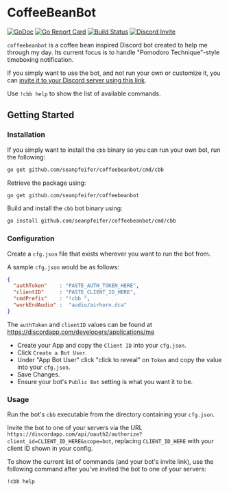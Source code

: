 CoffeeBeanBot
====

[![GoDoc](https://godoc.org/github.com/seanpfeifer/coffeebeanbot?status.svg)](https://godoc.org/github.com/seanpfeifer/coffeebeanbot) [![Go Report Card](https://goreportcard.com/badge/github.com/seanpfeifer/coffeebeanbot)](https://goreportcard.com/report/github.com/seanpfeifer/coffeebeanbot) [![Build Status](https://travis-ci.org/seanpfeifer/coffeebeanbot.svg?branch=master)](https://travis-ci.org/seanpfeifer/coffeebeanbot) [![Discord Invite](https://img.shields.io/badge/Invite%20Bot-Discord-blue.svg)](https://discordapp.com/api/oauth2/authorize?client_id=347286461252370432&scope=bot)

`coffeebeanbot` is a coffee bean inspired Discord bot created to help me through my day. Its current focus is to handle "Pomodoro Technique"-style timeboxing notification.

If you simply want to use the bot, and not run your own or customize it, you can [invite it to your Discord server using this link](https://discordapp.com/api/oauth2/authorize?client_id=347286461252370432&scope=bot).

Use `!cbb help` to show the list of available commands.

## Getting Started

### Installation

If you simply want to install the `cbb` binary so you can run your own bot, run the following:
```sh
go get github.com/seanpfeifer/coffeebeanbot/cmd/cbb
```

Retrieve the package using:
```sh
go get github.com/seanpfeifer/coffeebeanbot
```

Build and install the `cbb` bot binary using:
```sh
go install github.com/seanpfeifer/coffeebeanbot/cmd/cbb
```

### Configuration

Create a `cfg.json` file that exists wherever you want to run the bot from.

A sample `cfg.json` would be as follows:
```json
{
  "authToken"    : "PASTE_AUTH_TOKEN_HERE",
  "clientID"     : "PASTE_CLIENT_ID_HERE",
  "cmdPrefix"    : "!cbb ",
  "workEndAudio" :  "audio/airhorn.dca"
}
```

The `authToken` and `clientID` values can be found at https://discordapp.com/developers/applications/me

* Create your App and copy the `Client ID` into your `cfg.json`.
* Click `Create a Bot User`.
* Under "App Bot User" click "click to reveal" on `Token` and copy the value into your `cfg.json`.
* Save Changes.
* Ensure your bot's `Public Bot` setting is what you want it to be.

### Usage

Run the bot's `cbb` executable from the directory containing your `cfg.json`.

Invite the bot to one of your servers via the URL `https://discordapp.com/api/oauth2/authorize?client_id=CLIENT_ID_HERE&scope=bot`, replacing `CLIENT_ID_HERE` with your client ID shown in your config.

To show the current list of commands (and your bot's invite link), use the following command after you've invited the bot to one of your servers:
```
!cbb help
```
